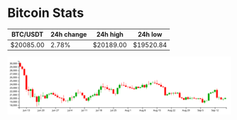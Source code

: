 # Bitcoin Stats

BTC/USDT|24h change|24h high|24h low|
|---|---|---|---|
|$20085.00|2.78%|$20189.00|$19520.84|

<img src="./chart.svg">
